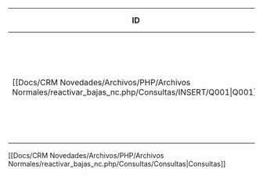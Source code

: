 | ID                                                                                                  | Tipo   | Archivo Origen                                                                                                      | Modulo Funcional         | Base de Datos    | Tablas Afectadas | Joins | Objetivo                                                                                 | Impacto   | Observacion |
| --------------------------------------------------------------------------------------------------- | ------ | ------------------------------------------------------------------------------------------------------------------- | ------------------------ | ---------------- | ---------------- | ----- | ---------------------------------------------------------------------------------------- | --------- | ----------- |
| [[Docs/CRM Novedades/Archivos/PHP/Archivos Normales/reactivar_bajas_nc.php/Consultas/INSERT/Q001\|Q001]] | INSERT | [[Docs/CRM Novedades/Archivos/PHP/Archivos Normales/reactivar_bajas_nc.php/Consultas/Consultas\|reactivar_bajas_nc.php]] | Insertar nueva operación | gyssrl_novedades | sw_operaciones   | -     | Insertar nueva operación en estado activo con mismo cliente y datos que la baja anterior | Escritura |             |

[[Docs/CRM Novedades/Archivos/PHP/Archivos Normales/reactivar_bajas_nc.php/Consultas/Consultas|Consultas]]
